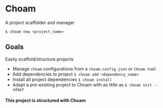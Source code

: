 # Choam
A project scaffolder and manager

```$ choam new <project_name>```

## Goals
Easily scaffold/structure projects

- Manage ```choam``` configurations from a ```choam.config.json``` or ```Choam.toml```
- Add dependencies to project ```$ choam add <dependency_name>```
- Install all project dependencies ```$ choam install```
- Adapt a pre-existing project to Choam with as little as ```$ choam init --adapt```

#### This project is structured with Choam